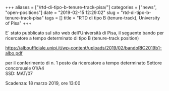 +++
aliases = ["/rtd-di-tipo-b-tenure-track-pisa/"]
categories = ["news", "open-positions"]
date = "2019-02-15 12:29:02"
slug = "rtd-di-tipo-b-tenure-track-pisa"
tags = []
title = "RTD di tipo B (tenure-track), University of Pisa"
+++

E\` stato pubblicato sul sito web dell'Università di Pisa, il seguente
bando per ricercatore a tempo determinato di tipo B (tenure-track
position)

<https://alboufficiale.unipi.it/wp-content/uploads/2019/02/bandoRIC2019b1-albo.pdf>

per il conferimento di n. 1 posto da ricercatore a tempo determinato
Settore concorsuale 01/A4  
SSD: MAT/07

Scadenza: 18 marzo 2019, ore 13:00

